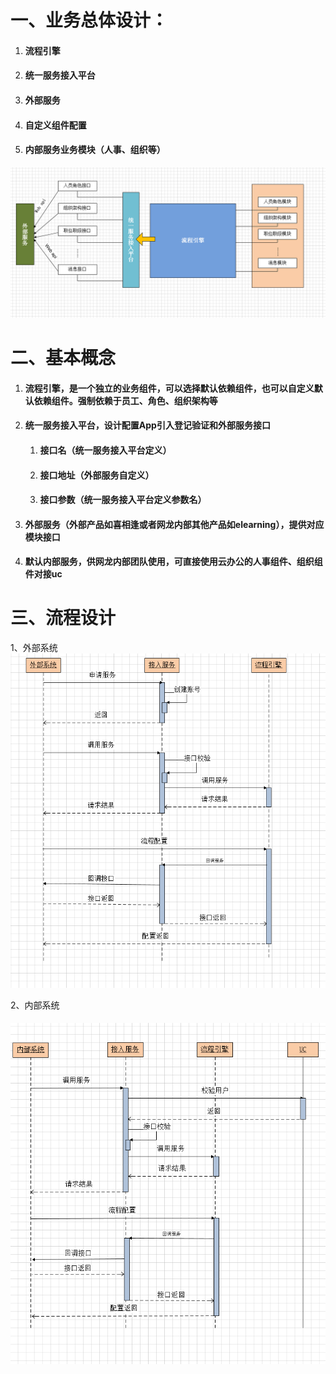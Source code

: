 # 一、业务总体设计：

1. #### 流程引擎
2. #### 统一服务接入平台
3. #### 外部服务
4. #### 自定义组件配置
5. #### 内部服务业务模块（人事、组织等）

![](/assets/流程引擎业务设计.png)

# 二、基本概念

1. #### 流程引擎，是一个独立的业务组件，可以选择默认依赖组件，也可以自定义默认依赖组件。强制依赖于员工、角色、组织架构等
2. #### 统一服务接入平台，设计配置App引入登记验证和外部服务接口

   1. #### 接口名（统一服务接入平台定义）
   2. #### 接口地址（外部服务自定义）
   3. #### 接口参数（统一服务接入平台定义参数名）
3. #### 外部服务（外部产品如喜相逢或者网龙内部其他产品如elearning），提供对应模块接口
4. #### 默认内部服务，供网龙内部团队使用，可直接使用云办公的人事组件、组织组件对接uc

# 三、流程设计

1、外部系统![](/assets/外部系统流程设计.png)

2、内部系统

###### ![](/assets/内部系统流程设计.png)



